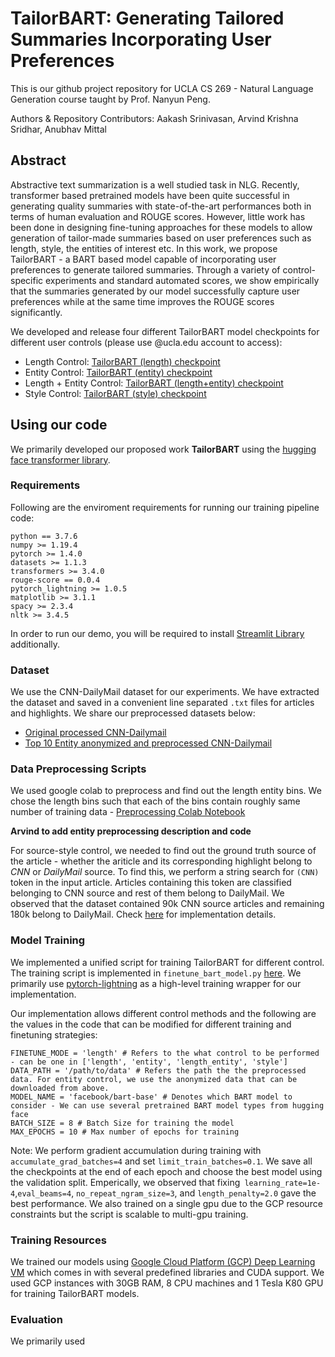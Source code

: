 # TailorBART: Generating Tailored Summaries Incorporating User Preferences

This is our github project repository for UCLA CS 269 - Natural Language Generation course taught by Prof. Nanyun Peng.

Authors & Repository Contributors: Aakash Srinivasan, Arvind Krishna Sridhar, Anubhav Mittal

## Abstract

Abstractive text summarization is a well studied task in NLG. Recently, transformer based pretrained models have been quite successful in generating quality summaries with state-of-the-art performances both in terms of human evaluation and ROUGE scores. However, little work has been done in designing fine-tuning approaches for these models to allow generation of tailor-made summaries based on user preferences such as length, style, the entities of interest etc. In this work, we propose TailorBART - a BART based model capable of incorporating user preferences to generate tailored summaries. Through a variety of control-specific experiments and standard automated scores, we show empirically that the summaries generated by our model successfully capture user preferences while at the same time improves the ROUGE scores significantly.

We developed and release four different TailorBART model checkpoints for different user controls (please use @ucla.edu account to access):

- Length Control: [TailorBART (length) checkpoint](https://drive.google.com/file/d/1wwCyDL1kXoBBtGYANjtBWzU06f1c6I0X/view?usp=sharing)
- Entity Control: [TailorBART (entity) checkpoint](https://drive.google.com/file/d/1R2r_M5pBqkZvI0yp4bl6hAWCaA08nGCk/view?usp=sharing)
- Length + Entity Control: [TailorBART (length+entity) checkpoint](https://drive.google.com/file/d/1NHiOVttB-sb46XkEndp5_vLuF-mnZgjz/view?usp=sharing)
- Style Control: [TailorBART (style) checkpoint](https://drive.google.com/file/d/1RSWf295QksitnU2fmVxGSusDmtQVvzXR/view?usp=sharing)

## Using our code

We primarily developed our proposed work **TailorBART** using the [hugging face transformer library](https://github.com/huggingface/transformers "hugging face transformers"). 

### Requirements

Following are the enviroment requirements for running our training pipeline code:

```
python == 3.7.6
numpy >= 1.19.4
pytorch >= 1.4.0
datasets >= 1.1.3
transformers >= 3.4.0
rouge-score == 0.0.4
pytorch_lightning >= 1.0.5
matplotlib >= 3.1.1
spacy >= 2.3.4
nltk >= 3.4.5
```

In order to run our demo, you will be required to install [Streamlit Library](https://www.streamlit.io/) additionally.

### Dataset

We use the CNN-DailyMail dataset for our experiments. We have extracted the dataset and saved in a convenient line separated `.txt` files for articles and highlights. We share our preprocessed datasets below:

- [Original processed CNN-Dailymail](https://drive.google.com/drive/folders/10EbRLGL_ip3LelJdPtt59LGQpJ6NAgZT?usp=sharing)
- [Top 10 Entity anonymized and preprocessed CNN-Dailymail](https://drive.google.com/drive/folders/1IbQh-U2j8I46IhttMIxle2YqINjh27Zd?usp=sharing)

### Data Preprocessing Scripts

We used google colab to preprocess and find out the length entity bins. We chose the length bins such that each of the bins contain roughly same number of training data - [Preprocessing Colab Notebook](https://colab.research.google.com/drive/1Wj-w2kbqNe2E9GA9SV1pbxOBO4LbzmK1?usp=sharing)

**Arvind to add entity preprocessing description and code**

For source-style control, we needed to find out the ground truth source of the article - whether the ariticle and its corresponding highlight belong to *CNN* or *DailyMail* source. To find this, we perform a string search for `(CNN)` token in the input article. Articles containing this token are classified belonging to CNN source and rest of them belong to DailyMail. We observed that the dataset contained 90k CNN source articles and remaining 180k belong to DailyMail. Check [here](https://github.com/anubhavm11/Controlled-Summarization-BART/blob/main/finetune_bart_model.py#L193) for implementation details.

### Model Training

We implemented a unified script for training TailorBART for different control. The training script is implemented in `finetune_bart_model.py` [here](https://github.com/anubhavm11/Controlled-Summarization-BART/blob/main/finetune_bart_model.py). We primarily use [pytorch-lightning](https://www.pytorchlightning.ai/) as a high-level training wrapper for our implementation.

Our implementation allows different control methods and the following are the values in the code that can be modified for different training and finetuning strategies:

```
FINETUNE_MODE = 'length' # Refers to the what control to be performed - can be one in ['length', 'entity', 'length_entity', 'style']
DATA_PATH = '/path/to/data' # Refers the path the the preprocessed data. For entity control, we use the anonymized data that can be downloaded from above.
MODEL_NAME = 'facebook/bart-base' # Denotes which BART model to consider - We can use several pretrained BART model types from hugging face
BATCH_SIZE = 8 # Batch Size for training the model
MAX_EPOCHS = 10 # Max number of epochs for training
```

Note: We perform gradient accumulation during training with `accumulate_grad_batches=4` and set `limit_train_batches=0.1`. We save all the checkpoints at the end of each epoch and choose the best model using the validation split. Emperically, we observed that fixing` learning_rate=1e-4`,`eval_beams=4`, `no_repeat_ngram_size=3`, and `length_penalty=2.0` gave the best performance. We also trained on a single gpu due to the GCP resource constraints but the script is scalable to multi-gpu training.

### Training Resources

We trained our models using [Google Cloud Platform (GCP) Deep Learning VM](https://cloud.google.com/deep-learning-vm) which comes in with several predefined libraries and CUDA support. We used GCP instances with 30GB RAM, 8 CPU machines and 1 Tesla K80 GPU for training TailorBART models.

### Evaluation

We primarily used 




